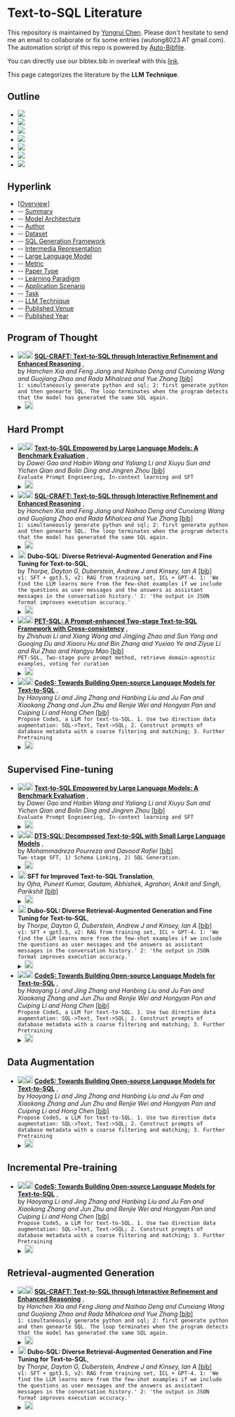 # Text-to-SQL Literature 
This repository is maintained by [Yongrui Chen](). Please don't hesitate to send me an email to collaborate or fix some entries (wutong8023 AT gmail.com). 
The automation script of this repo is powered by [Auto-Bibfile](https://github.com/wutong8023/Auto-Bibfile.git).

You can directly use our bibtex.bib in overleaf with this [link]().

This page categorizes the literature by the **LLM Technique**.

## Outline 
- [![](https://img.shields.io/badge/Hyperlink-blue)](https://github.com/bahuia/Awesome_Text_to_SQL/blob/master/taxonomy/technique/README.md#hyperlink)
- [![](https://img.shields.io/badge/Program_of_Thought-1-blue)](https://github.com/bahuia/Awesome_Text_to_SQL/blob/master/taxonomy/technique/README.md#program-of-thought)
- [![](https://img.shields.io/badge/Hard_Prompt-5-blue)](https://github.com/bahuia/Awesome_Text_to_SQL/blob/master/taxonomy/technique/README.md#hard-prompt)
- [![](https://img.shields.io/badge/Supervised_Fine_tuning-5-blue)](https://github.com/bahuia/Awesome_Text_to_SQL/blob/master/taxonomy/technique/README.md#supervised-fine-tuning)
- [![](https://img.shields.io/badge/Data_Augmentation-1-blue)](https://github.com/bahuia/Awesome_Text_to_SQL/blob/master/taxonomy/technique/README.md#data-augmentation)
- [![](https://img.shields.io/badge/Incremental_Pre_training-1-blue)](https://github.com/bahuia/Awesome_Text_to_SQL/blob/master/taxonomy/technique/README.md#incremental-pre-training)
- [![](https://img.shields.io/badge/Retrieval_augmented_Generation-2-blue)](https://github.com/bahuia/Awesome_Text_to_SQL/blob/master/taxonomy/technique/README.md#retrieval-augmented-generation)
## Hyperlink 
- [[Overview]](https://github.com/bahuia/Awesome_Text_to_SQL/blob/master/README.md)
-  -- [Summary](https://github.com/bahuia/Awesome_Text_to_SQL/blob/master/taxonomy/./)
-  -- [Model Architecture](https://github.com/bahuia/Awesome_Text_to_SQL/blob/master/taxonomy/architecture)
-  -- [Author](https://github.com/bahuia/Awesome_Text_to_SQL/blob/master/taxonomy/author)
-  -- [Dataset](https://github.com/bahuia/Awesome_Text_to_SQL/blob/master/taxonomy/dataset)
-  -- [SQL Generation Framework](https://github.com/bahuia/Awesome_Text_to_SQL/blob/master/taxonomy/framework)
-  -- [Intermedia Representation](https://github.com/bahuia/Awesome_Text_to_SQL/blob/master/taxonomy/intermedia)
-  -- [Large Language Model](https://github.com/bahuia/Awesome_Text_to_SQL/blob/master/taxonomy/llm)
-  -- [Metric](https://github.com/bahuia/Awesome_Text_to_SQL/blob/master/taxonomy/metric)
-  -- [Paper Type](https://github.com/bahuia/Awesome_Text_to_SQL/blob/master/taxonomy/paper_type)
-  -- [ Learning Paradigm](https://github.com/bahuia/Awesome_Text_to_SQL/blob/master/taxonomy/paradigm)
-  -- [Application Scenario](https://github.com/bahuia/Awesome_Text_to_SQL/blob/master/taxonomy/scenario)
-  -- [Task](https://github.com/bahuia/Awesome_Text_to_SQL/blob/master/taxonomy/task)
-  -- [LLM Technique](https://github.com/bahuia/Awesome_Text_to_SQL/blob/master/taxonomy/technique)
-  -- [Published Venue](https://github.com/bahuia/Awesome_Text_to_SQL/blob/master/taxonomy/venue)
-  -- [Published Year](https://github.com/bahuia/Awesome_Text_to_SQL/blob/master/taxonomy/year)

## Program of Thought

- [![](https://img.shields.io/badge/CoRR-2024-blue)](https://doi.org/10.48550/arXiv.2402.14851)<a href="https://scholar.google.com.hk/scholar?q=SQL-CRAFT:+Text-to-SQL+through+Interactive+Refinement+and+Enhanced+Reasoning"><img src="https://img.shields.io/badge/-blue.svg?&logo=google-scholar&logoColor=white" height="18" align="bottom"></a> [**SQL-CRAFT: Text-to-SQL through Interactive Refinement and Enhanced
Reasoning**](https://doi.org/10.48550/arXiv.2402.14851) , <br> by *Hanchen Xia and
Feng Jiang and
Naihao Deng and
Cunxiang Wang and
Guojiang Zhao and
Rada Mihalcea and
Yue Zhang* [[bib]](https://github.com/bahuia/Awesome_Text_to_SQL/blob/master/./bibtex.bib#L173-L207) <br>```1: simultaneously generate python and sql; 2: first generate python and then genearte SQL. The loop terminates when the program detects that the model has generated the same SQL again.
```</details><details><summary><img src=https://github.com/bahuia/Awesome_Text_to_SQL/blob/master/scripts/svg/copy_icon.png height="20" align="bottom"></summary><pre>```journals-corr-abs-2402-14851```
## Hard Prompt

- [![](https://img.shields.io/badge/VLDB-2024-blue)](https://www.vldb.org/pvldb/vol17/p1132-gao.pdf)<a href="https://scholar.google.com.hk/scholar?q=Text-to-SQL+Empowered+by+Large+Language+Models:+A+Benchmark+Evaluation"><img src="https://img.shields.io/badge/-blue.svg?&logo=google-scholar&logoColor=white" height="18" align="bottom"></a> [**Text-to-SQL Empowered by Large Language Models: A Benchmark Evaluation**](https://www.vldb.org/pvldb/vol17/p1132-gao.pdf) , <br> by *Dawei Gao and
Haibin Wang and
Yaliang Li and
Xiuyu Sun and
Yichen Qian and
Bolin Ding and
Jingren Zhou* [[bib]](https://github.com/bahuia/Awesome_Text_to_SQL/blob/master/./bibtex.bib#L8-L54) <br>```Evaluate Prompt Engnieering, In-context learning and SFT
```</details><details><summary><img src=https://github.com/bahuia/Awesome_Text_to_SQL/blob/master/scripts/svg/copy_icon.png height="20" align="bottom"></summary><pre>```pvldb-GaoWLSQDZ24```
- [![](https://img.shields.io/badge/CoRR-2024-blue)](https://doi.org/10.48550/arXiv.2402.14851)<a href="https://scholar.google.com.hk/scholar?q=SQL-CRAFT:+Text-to-SQL+through+Interactive+Refinement+and+Enhanced+Reasoning"><img src="https://img.shields.io/badge/-blue.svg?&logo=google-scholar&logoColor=white" height="18" align="bottom"></a> [**SQL-CRAFT: Text-to-SQL through Interactive Refinement and Enhanced
Reasoning**](https://doi.org/10.48550/arXiv.2402.14851) , <br> by *Hanchen Xia and
Feng Jiang and
Naihao Deng and
Cunxiang Wang and
Guojiang Zhao and
Rada Mihalcea and
Yue Zhang* [[bib]](https://github.com/bahuia/Awesome_Text_to_SQL/blob/master/./bibtex.bib#L173-L207) <br>```1: simultaneously generate python and sql; 2: first generate python and then genearte SQL. The loop terminates when the program detects that the model has generated the same SQL again.
```</details><details><summary><img src=https://github.com/bahuia/Awesome_Text_to_SQL/blob/master/scripts/svg/copy_icon.png height="20" align="bottom"></summary><pre>```journals-corr-abs-2402-14851```
- <a href="https://scholar.google.com.hk/scholar?q=Dubo-SQL:+Diverse+Retrieval-Augmented+Generation+and+Fine+Tuning+for+Text-to-SQL"><img src="https://img.shields.io/badge/-blue.svg?&logo=google-scholar&logoColor=white" height="18" align="bottom"></a> **Dubo-SQL: Diverse Retrieval-Augmented Generation and Fine Tuning for Text-to-SQL**, <br> by *Thorpe, Dayton G, Duberstein, Andrew J and Kinsey, Ian A* [[bib]](https://github.com/bahuia/Awesome_Text_to_SQL/blob/master/./bibtex.bib#L210-L229) <br>```v1: SFT + gpt3.5, v2: RAG from training set, ICL + GPT-4. 1: 'We find the LLM learns more from the few-shot examples if we include the questions as user messages and the answers as assistant messages in the conversation history.' 2: 'the output in JSON format improves execution accuracy.'
```</details><details><summary><img src=https://github.com/bahuia/Awesome_Text_to_SQL/blob/master/scripts/svg/copy_icon.png height="20" align="bottom"></summary><pre>```thorpe2024dubo```
- [![](https://img.shields.io/badge/CoRR-2024-blue)](https://doi.org/10.48550/arXiv.2403.09732)<a href="https://scholar.google.com.hk/scholar?q=PET-SQL:+A+Prompt-enhanced+Two-stage+Text-to-SQL+Framework+with+Cross-consistency"><img src="https://img.shields.io/badge/-blue.svg?&logo=google-scholar&logoColor=white" height="18" align="bottom"></a> [**PET-SQL: A Prompt-enhanced Two-stage Text-to-SQL Framework with
Cross-consistency**](https://doi.org/10.48550/arXiv.2403.09732) , <br> by *Zhishuai Li and
Xiang Wang and
Jingjing Zhao and
Sun Yang and
Guoqing Du and
Xiaoru Hu and
Bin Zhang and
Yuxiao Ye and
Ziyue Li and
Rui Zhao and
Hangyu Mao* [[bib]](https://github.com/bahuia/Awesome_Text_to_SQL/blob/master/./bibtex.bib#L262-L298) <br>```PET-SQL, Two-stage pure prompt method, retrieve domain-agnostic examples, voting for curation
```</details><details><summary><img src=https://github.com/bahuia/Awesome_Text_to_SQL/blob/master/scripts/svg/copy_icon.png height="20" align="bottom"></summary><pre>```journals-corr-abs-2403-09732```
- [![](https://img.shields.io/badge/CoRR-2024-blue)](https://doi.org/10.48550/arXiv.2402.16347)<a href="https://scholar.google.com.hk/scholar?q=CodeS:+Towards+Building+Open-source+Language+Models+for+Text-to-SQL"><img src="https://img.shields.io/badge/-blue.svg?&logo=google-scholar&logoColor=white" height="18" align="bottom"></a> [**CodeS: Towards Building Open-source Language Models for Text-to-SQL**](https://doi.org/10.48550/arXiv.2402.16347) , <br> by *Haoyang Li and
Jing Zhang and
Hanbing Liu and
Ju Fan and
Xiaokang Zhang and
Jun Zhu and
Renjie Wei and
Hongyan Pan and
Cuiping Li and
Hong Chen* [[bib]](https://github.com/bahuia/Awesome_Text_to_SQL/blob/master/./bibtex.bib#L301-L346) <br>```Propose CodeS, a LLM for text-to-SQL. 1. Use two direction data augmentation: SQL->Text, Text->SQL; 2. Construct prompts of database metadata with a coarse filtering and matching; 3. Further Pretraining
```</details><details><summary><img src=https://github.com/bahuia/Awesome_Text_to_SQL/blob/master/scripts/svg/copy_icon.png height="20" align="bottom"></summary><pre>```journals-corr-abs-2402-16347```
## Supervised Fine-tuning

- [![](https://img.shields.io/badge/VLDB-2024-blue)](https://www.vldb.org/pvldb/vol17/p1132-gao.pdf)<a href="https://scholar.google.com.hk/scholar?q=Text-to-SQL+Empowered+by+Large+Language+Models:+A+Benchmark+Evaluation"><img src="https://img.shields.io/badge/-blue.svg?&logo=google-scholar&logoColor=white" height="18" align="bottom"></a> [**Text-to-SQL Empowered by Large Language Models: A Benchmark Evaluation**](https://www.vldb.org/pvldb/vol17/p1132-gao.pdf) , <br> by *Dawei Gao and
Haibin Wang and
Yaliang Li and
Xiuyu Sun and
Yichen Qian and
Bolin Ding and
Jingren Zhou* [[bib]](https://github.com/bahuia/Awesome_Text_to_SQL/blob/master/./bibtex.bib#L8-L54) <br>```Evaluate Prompt Engnieering, In-context learning and SFT
```</details><details><summary><img src=https://github.com/bahuia/Awesome_Text_to_SQL/blob/master/scripts/svg/copy_icon.png height="20" align="bottom"></summary><pre>```pvldb-GaoWLSQDZ24```
- [![](https://img.shields.io/badge/CoRR-2024-blue)](https://doi.org/10.48550/arXiv.2402.01117)<a href="https://scholar.google.com.hk/scholar?q=DTS-SQL:+Decomposed+Text-to-SQL+with+Small+Large+Language+Models"><img src="https://img.shields.io/badge/-blue.svg?&logo=google-scholar&logoColor=white" height="18" align="bottom"></a> [**DTS-SQL: Decomposed Text-to-SQL with Small Large Language Models**](https://doi.org/10.48550/arXiv.2402.01117) , <br> by *Mohammadreza Pourreza and
Davood Rafiei* [[bib]](https://github.com/bahuia/Awesome_Text_to_SQL/blob/master/./bibtex.bib#L58-L93) <br>```Two-stage SFT, 1) Schema Linking, 2) SQL Generation.
```</details><details><summary><img src=https://github.com/bahuia/Awesome_Text_to_SQL/blob/master/scripts/svg/copy_icon.png height="20" align="bottom"></summary><pre>```abs-2402-01117```
- <a href="https://scholar.google.com.hk/scholar?q=SFT+for+Improved+Text-to-SQL+Translation"><img src="https://img.shields.io/badge/-blue.svg?&logo=google-scholar&logoColor=white" height="18" align="bottom"></a> **SFT for Improved Text-to-SQL Translation**, <br> by *Ojha, Puneet Kumar, Gautam, Abhishek, Agrahari, Ankit and Singh, Parikshit* [[bib]](https://github.com/bahuia/Awesome_Text_to_SQL/blob/master/./bibtex.bib#L97-L116) <br></details><details><summary><img src=https://github.com/bahuia/Awesome_Text_to_SQL/blob/master/scripts/svg/copy_icon.png height="20" align="bottom"></summary><pre>```ojha2024sft```
- <a href="https://scholar.google.com.hk/scholar?q=Dubo-SQL:+Diverse+Retrieval-Augmented+Generation+and+Fine+Tuning+for+Text-to-SQL"><img src="https://img.shields.io/badge/-blue.svg?&logo=google-scholar&logoColor=white" height="18" align="bottom"></a> **Dubo-SQL: Diverse Retrieval-Augmented Generation and Fine Tuning for Text-to-SQL**, <br> by *Thorpe, Dayton G, Duberstein, Andrew J and Kinsey, Ian A* [[bib]](https://github.com/bahuia/Awesome_Text_to_SQL/blob/master/./bibtex.bib#L210-L229) <br>```v1: SFT + gpt3.5, v2: RAG from training set, ICL + GPT-4. 1: 'We find the LLM learns more from the few-shot examples if we include the questions as user messages and the answers as assistant messages in the conversation history.' 2: 'the output in JSON format improves execution accuracy.'
```</details><details><summary><img src=https://github.com/bahuia/Awesome_Text_to_SQL/blob/master/scripts/svg/copy_icon.png height="20" align="bottom"></summary><pre>```thorpe2024dubo```
- [![](https://img.shields.io/badge/CoRR-2024-blue)](https://doi.org/10.48550/arXiv.2402.16347)<a href="https://scholar.google.com.hk/scholar?q=CodeS:+Towards+Building+Open-source+Language+Models+for+Text-to-SQL"><img src="https://img.shields.io/badge/-blue.svg?&logo=google-scholar&logoColor=white" height="18" align="bottom"></a> [**CodeS: Towards Building Open-source Language Models for Text-to-SQL**](https://doi.org/10.48550/arXiv.2402.16347) , <br> by *Haoyang Li and
Jing Zhang and
Hanbing Liu and
Ju Fan and
Xiaokang Zhang and
Jun Zhu and
Renjie Wei and
Hongyan Pan and
Cuiping Li and
Hong Chen* [[bib]](https://github.com/bahuia/Awesome_Text_to_SQL/blob/master/./bibtex.bib#L301-L346) <br>```Propose CodeS, a LLM for text-to-SQL. 1. Use two direction data augmentation: SQL->Text, Text->SQL; 2. Construct prompts of database metadata with a coarse filtering and matching; 3. Further Pretraining
```</details><details><summary><img src=https://github.com/bahuia/Awesome_Text_to_SQL/blob/master/scripts/svg/copy_icon.png height="20" align="bottom"></summary><pre>```journals-corr-abs-2402-16347```
## Data Augmentation

- [![](https://img.shields.io/badge/CoRR-2024-blue)](https://doi.org/10.48550/arXiv.2402.16347)<a href="https://scholar.google.com.hk/scholar?q=CodeS:+Towards+Building+Open-source+Language+Models+for+Text-to-SQL"><img src="https://img.shields.io/badge/-blue.svg?&logo=google-scholar&logoColor=white" height="18" align="bottom"></a> [**CodeS: Towards Building Open-source Language Models for Text-to-SQL**](https://doi.org/10.48550/arXiv.2402.16347) , <br> by *Haoyang Li and
Jing Zhang and
Hanbing Liu and
Ju Fan and
Xiaokang Zhang and
Jun Zhu and
Renjie Wei and
Hongyan Pan and
Cuiping Li and
Hong Chen* [[bib]](https://github.com/bahuia/Awesome_Text_to_SQL/blob/master/./bibtex.bib#L301-L346) <br>```Propose CodeS, a LLM for text-to-SQL. 1. Use two direction data augmentation: SQL->Text, Text->SQL; 2. Construct prompts of database metadata with a coarse filtering and matching; 3. Further Pretraining
```</details><details><summary><img src=https://github.com/bahuia/Awesome_Text_to_SQL/blob/master/scripts/svg/copy_icon.png height="20" align="bottom"></summary><pre>```journals-corr-abs-2402-16347```
## Incremental Pre-training

- [![](https://img.shields.io/badge/CoRR-2024-blue)](https://doi.org/10.48550/arXiv.2402.16347)<a href="https://scholar.google.com.hk/scholar?q=CodeS:+Towards+Building+Open-source+Language+Models+for+Text-to-SQL"><img src="https://img.shields.io/badge/-blue.svg?&logo=google-scholar&logoColor=white" height="18" align="bottom"></a> [**CodeS: Towards Building Open-source Language Models for Text-to-SQL**](https://doi.org/10.48550/arXiv.2402.16347) , <br> by *Haoyang Li and
Jing Zhang and
Hanbing Liu and
Ju Fan and
Xiaokang Zhang and
Jun Zhu and
Renjie Wei and
Hongyan Pan and
Cuiping Li and
Hong Chen* [[bib]](https://github.com/bahuia/Awesome_Text_to_SQL/blob/master/./bibtex.bib#L301-L346) <br>```Propose CodeS, a LLM for text-to-SQL. 1. Use two direction data augmentation: SQL->Text, Text->SQL; 2. Construct prompts of database metadata with a coarse filtering and matching; 3. Further Pretraining
```</details><details><summary><img src=https://github.com/bahuia/Awesome_Text_to_SQL/blob/master/scripts/svg/copy_icon.png height="20" align="bottom"></summary><pre>```journals-corr-abs-2402-16347```
## Retrieval-augmented Generation

- [![](https://img.shields.io/badge/CoRR-2024-blue)](https://doi.org/10.48550/arXiv.2402.14851)<a href="https://scholar.google.com.hk/scholar?q=SQL-CRAFT:+Text-to-SQL+through+Interactive+Refinement+and+Enhanced+Reasoning"><img src="https://img.shields.io/badge/-blue.svg?&logo=google-scholar&logoColor=white" height="18" align="bottom"></a> [**SQL-CRAFT: Text-to-SQL through Interactive Refinement and Enhanced
Reasoning**](https://doi.org/10.48550/arXiv.2402.14851) , <br> by *Hanchen Xia and
Feng Jiang and
Naihao Deng and
Cunxiang Wang and
Guojiang Zhao and
Rada Mihalcea and
Yue Zhang* [[bib]](https://github.com/bahuia/Awesome_Text_to_SQL/blob/master/./bibtex.bib#L173-L207) <br>```1: simultaneously generate python and sql; 2: first generate python and then genearte SQL. The loop terminates when the program detects that the model has generated the same SQL again.
```</details><details><summary><img src=https://github.com/bahuia/Awesome_Text_to_SQL/blob/master/scripts/svg/copy_icon.png height="20" align="bottom"></summary><pre>```journals-corr-abs-2402-14851```
- <a href="https://scholar.google.com.hk/scholar?q=Dubo-SQL:+Diverse+Retrieval-Augmented+Generation+and+Fine+Tuning+for+Text-to-SQL"><img src="https://img.shields.io/badge/-blue.svg?&logo=google-scholar&logoColor=white" height="18" align="bottom"></a> **Dubo-SQL: Diverse Retrieval-Augmented Generation and Fine Tuning for Text-to-SQL**, <br> by *Thorpe, Dayton G, Duberstein, Andrew J and Kinsey, Ian A* [[bib]](https://github.com/bahuia/Awesome_Text_to_SQL/blob/master/./bibtex.bib#L210-L229) <br>```v1: SFT + gpt3.5, v2: RAG from training set, ICL + GPT-4. 1: 'We find the LLM learns more from the few-shot examples if we include the questions as user messages and the answers as assistant messages in the conversation history.' 2: 'the output in JSON format improves execution accuracy.'
```</details><details><summary><img src=https://github.com/bahuia/Awesome_Text_to_SQL/blob/master/scripts/svg/copy_icon.png height="20" align="bottom"></summary><pre>```thorpe2024dubo```